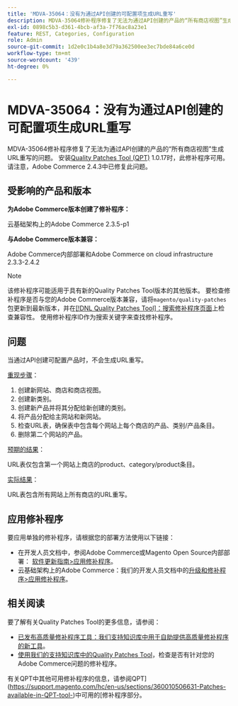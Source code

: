 ```yaml
---
title: 'MDVA-35064：没有为通过API创建的可配置项生成URL重写'
description: MDVA-35064修补程序修复了无法为通过API创建的产品的“所有商店视图”生成URL重写的问题。 安装[Quality Patches Tool (QPT)](/help/announcements/adobe-commerce-announcements/magento-quality-patches-released-new-tool-to-self-serve-quality-patches.md) 1.0.17后，即可使用此修补程序。 请注意，Adobe Commerce 2.4.3中已修复此问题。
exl-id: 0898c5b3-d361-4bcb-af3a-7f76ac8a23e1
feature: REST, Categories, Configuration
role: Admin
source-git-commit: 1d2e0c1b4a8e3d79a362500ee3ec7bde84a6ce0d
workflow-type: tm+mt
source-wordcount: '439'
ht-degree: 0%

---
```


# MDVA-35064：没有为通过API创建的可配置项生成URL重写

MDVA-35064修补程序修复了无法为通过API创建的产品的“所有商店视图”生成URL重写的问题。 安装[Quality Patches Tool (QPT)](/help/announcements/adobe-commerce-announcements/magento-quality-patches-released-new-tool-to-self-serve-quality-patches.md) 1.0.17时，此修补程序可用。 请注意，Adobe Commerce 2.4.3中已修复此问题。

## 受影响的产品和版本

**为Adobe Commerce版本创建了修补程序：**

云基础架构上的Adobe Commerce 2.3.5-p1

**与Adobe Commerce版本兼容：**

Adobe Commerce内部部署和Adobe Commerce on cloud infrastructure 2.3.3-2.4.2

>[!NOTE]
>
>该修补程序可能适用于具有新的Quality Patches Tool版本的其他版本。 要检查修补程序是否与您的Adobe Commerce版本兼容，请将`magento/quality-patches`包更新到最新版本，并在[[!DNL Quality Patches Tool]：搜索修补程序页面](https://devdocs.magento.com/quality-patches/tool.html#patch-grid)上检查兼容性。 使用修补程序ID作为搜索关键字来查找修补程序。

## 问题

当通过API创建可配置产品时，不会生成URL重写。

<u>重现步骤</u>：

1. 创建新网站、商店和商店视图。
1. 创建新类别。
1. 创建新产品并将其分配给新创建的类别。
1. 将产品分配给主网站和新网站。
1. 检查URL表，确保表中包含每个网站上每个商店的产品、类别/产品条目。
1. 删除第二个网站的产品。

<u>预期的结果</u>：

URL表仅包含第一个网站上商店的product、category/product条目。

<u>实际结果</u>：

URL表包含所有网站上所有商店的URL重写。

## 应用修补程序

要应用单独的修补程序，请根据您的部署方法使用以下链接：

* 在开发人员文档中，参阅Adobe Commerce或Magento Open Source内部部署： [软件更新指南>应用修补程序](https://devdocs.magento.com/guides/v2.4/comp-mgr/patching/mqp.html)。
* 云基础架构上的Adobe Commerce：我们的开发人员文档中的[升级和修补程序>应用修补程序](https://devdocs.magento.com/cloud/project/project-patch.html)。

## 相关阅读

要了解有关Quality Patches Tool的更多信息，请参阅：

* [已发布高质量修补程序工具：我们支持知识库中用于自助提供高质量修补程序的新工具](/help/announcements/adobe-commerce-announcements/magento-quality-patches-released-new-tool-to-self-serve-quality-patches.md)。
* [使用我们的支持知识库中的Quality Patches Tool](/help/support-tools/patches-available-in-qpt-tool/check-patch-for-magento-issue-with-magento-quality-patches.md)，检查是否有针对您的Adobe Commerce问题的修补程序。

有关QPT中其他可用修补程序的信息，请参阅QPT](https://support.magento.com/hc/en-us/sections/360010506631-Patches-available-in-QPT-tool-)中可用的[修补程序部分。
